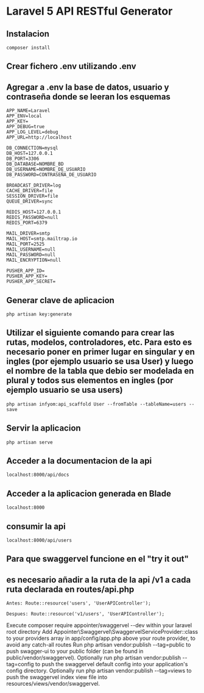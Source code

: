 # Laravel 5 API RESTful Generator

## Instalacion

```
composer install
```
 
## Crear fichero .env utilizando .env
## Agregar a .env la base de datos, usuario y contraseña donde se leeran los esquemas 
```
APP_NAME=Laravel
APP_ENV=local
APP_KEY=
APP_DEBUG=true
APP_LOG_LEVEL=debug
APP_URL=http://localhost

DB_CONNECTION=mysql
DB_HOST=127.0.0.1
DB_PORT=3306
DB_DATABASE=NOMBRE_BD
DB_USERNAME=NOMBRE_DE_USUARIO
DB_PASSWORD=CONTRASEÑA_DE_USUARIO

BROADCAST_DRIVER=log
CACHE_DRIVER=file
SESSION_DRIVER=file
QUEUE_DRIVER=sync

REDIS_HOST=127.0.0.1
REDIS_PASSWORD=null
REDIS_PORT=6379

MAIL_DRIVER=smtp
MAIL_HOST=smtp.mailtrap.io
MAIL_PORT=2525
MAIL_USERNAME=null
MAIL_PASSWORD=null
MAIL_ENCRYPTION=null

PUSHER_APP_ID=
PUSHER_APP_KEY=
PUSHER_APP_SECRET=
```
## Generar clave de aplicacion

```
php artisan key:generate
```



## Utilizar el siguiente comando para crear las rutas, modelos, controladores, etc. Para esto es necesario poner en primer lugar en singular y en ingles (por ejemplo usuario se usa User) y luego el nombre de la tabla que debio ser modelada en plural y todos sus elementos en ingles (por ejemplo usuario se usa users)

```
php artisan infyom:api_scaffold User --fromTable --tableName=users --save
```

## Servir la aplicacion

```
php artisan serve
```
## Acceder a la documentacion de la api

```
localhost:8000/api/docs
```

## Acceder a la aplicacion generada en Blade

```
localhost:8000
```

## consumir la api

```
localhost:8000/api/users
```

## Para que swaggervel funcione en el "try it out" 
## es necesario añadir a la ruta de la api /v1 a cada ruta declarada en routes/api.php

```
Antes: Route::resource('users', 'UserAPIController');

Despues: Route::resource('v1/users', 'UserAPIController');
```

Execute composer require appointer/swaggervel --dev within your laravel root directory
Add Appointer\Swaggervel\SwaggervelServiceProvider::class to your providers array in app/config/app.php above your route provider, to avoid any catch-all routes
Run php artisan vendor:publish --tag=public to push swagger-ui to your public folder (can be found in public/vendor/swaggervel).
Optionally run php artisan vendor:publish --tag=config to push the swaggervel default config into your application's config directory.
Optionally run php artisan vendor:publish --tag=views to push the swaggervel index view file into resources/views/vendor/swaggervel.
